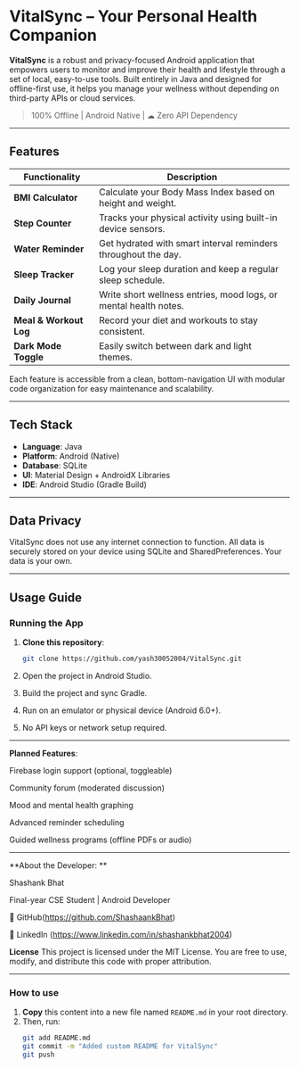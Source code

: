 #  VitalSync – Your Personal Health Companion

**VitalSync** is a robust and privacy-focused Android application that empowers users to monitor and improve their health and lifestyle through a set of local, easy-to-use tools. Built entirely in Java and designed for offline-first use, it helps you manage your wellness without depending on third-party APIs or cloud services.

>  100% Offline |  Android Native | ☁ Zero API Dependency

---

##  Features

| Functionality            | Description |
|--------------------------|-------------|
|  **BMI Calculator**     | Calculate your Body Mass Index based on height and weight. |
|  **Step Counter**       | Tracks your physical activity using built-in device sensors. |
|  **Water Reminder**     | Get hydrated with smart interval reminders throughout the day. |
|  **Sleep Tracker**      | Log your sleep duration and keep a regular sleep schedule. |
|  **Daily Journal**      | Write short wellness entries, mood logs, or mental health notes. |
|  **Meal & Workout Log** | Record your diet and workouts to stay consistent. |
|  **Dark Mode Toggle**   | Easily switch between dark and light themes. |

Each feature is accessible from a clean, bottom-navigation UI with modular code organization for easy maintenance and scalability.

---

##  Tech Stack

- **Language**: Java
- **Platform**: Android (Native)
- **Database**: SQLite
- **UI**: Material Design + AndroidX Libraries
- **IDE**: Android Studio (Gradle Build)


---

##  Data Privacy

VitalSync does not use any internet connection to function. All data is securely stored on your device using SQLite and SharedPreferences. Your data is your own.

---

##  Usage Guide

### Running the App
1. **Clone this repository**:
   ```bash
   git clone https://github.com/yash30052004/VitalSync.git

2. Open the project in Android Studio.

3. Build the project and sync Gradle.

4. Run on an emulator or physical device (Android 6.0+).

5. No API keys or network setup required.

---

**Planned Features**:

Firebase login support (optional, toggleable)

Community forum (moderated discussion)

Mood and mental health graphing

Advanced reminder scheduling

Guided wellness programs (offline PDFs or audio)

---

**About the Developer: **

Shashank Bhat

Final-year CSE Student | Android Developer

🔗 GitHub(https://github.com/ShashaankBhat)

🔗 LinkedIn (https://www.linkedin.com/in/shashankbhat2004)

**License**
This project is licensed under the MIT License.
You are free to use, modify, and distribute this code with proper attribution.


---

###  How to use

1. **Copy** this content into a new file named `README.md` in your root directory.
2. Then, run:
   ```bash
   git add README.md
   git commit -m "Added custom README for VitalSync"
   git push
